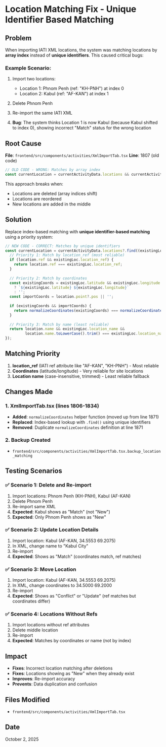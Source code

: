 # Location Matching Fix - Unique Identifier Based Matching

## Problem
When importing IATI XML locations, the system was matching locations by **array index** instead of **unique identifiers**. This caused critical bugs:

### Example Scenario:
1. Import two locations:
   - Location 1: Phnom Penh (ref: "KH-PNH") at index 0
   - Location 2: Kabul (ref: "AF-KAN") at index 1

2. Delete Phnom Penh

3. Re-import the same IATI XML

4. **Bug**: The system thinks Location 1 is now Kabul (because Kabul shifted to index 0), showing incorrect "Match" status for the wrong location

## Root Cause
**File**: `frontend/src/components/activities/XmlImportTab.tsx`
**Line**: 1807 (old code)

```typescript
// OLD CODE - WRONG: Matches by array index
const currentLocation = currentActivityData.locations && currentActivityData.locations[locIndex];
```

This approach breaks when:
- Locations are deleted (array indices shift)
- Locations are reordered
- New locations are added in the middle

## Solution
Replace index-based matching with **unique identifier-based matching** using a priority system:

```typescript
// NEW CODE - CORRECT: Matches by unique identifiers
const currentLocation = currentActivityData.locations?.find((existingLoc: any) => {
  // Priority 1: Match by location_ref (most reliable)
  if (location.ref && existingLoc.location_ref) {
    return location.ref === existingLoc.location_ref;
  }
  
  // Priority 2: Match by coordinates
  const existingCoords = existingLoc.latitude && existingLoc.longitude 
    ? `${existingLoc.latitude} ${existingLoc.longitude}` 
    : '';
  const importCoords = location.point?.pos || '';
  
  if (existingCoords && importCoords) {
    return normalizeCoordinates(existingCoords) === normalizeCoordinates(importCoords);
  }
  
  // Priority 3: Match by name (least reliable)
  return location.name && existingLoc.location_name && 
         location.name.toLowerCase().trim() === existingLoc.location_name.toLowerCase().trim();
});
```

## Matching Priority
1. **location_ref** (IATI ref attribute like "AF-KAN", "KH-PNH") - Most reliable
2. **Coordinates** (latitude/longitude) - Very reliable for site locations
3. **Location name** (case-insensitive, trimmed) - Least reliable fallback

## Changes Made

### 1. XmlImportTab.tsx (lines 1806-1834)
- **Added**: `normalizeCoordinates` helper function (moved up from line 1871)
- **Replaced**: Index-based lookup with `.find()` using unique identifiers
- **Removed**: Duplicate `normalizeCoordinates` definition at line 1871

### 2. Backup Created
- `frontend/src/components/activities/XmlImportTab.tsx.backup_location_matching`

## Testing Scenarios

### ✅ Scenario 1: Delete and Re-import
1. Import locations: Phnom Penh (KH-PNH), Kabul (AF-KAN)
2. Delete Phnom Penh
3. Re-import same XML
4. **Expected**: Kabul shows as "Match" (not "New")
5. **Expected**: Only Phnom Penh shows as "New"

### ✅ Scenario 2: Update Location Details
1. Import location: Kabul (AF-KAN, 34.5553 69.2075)
2. In XML, change name to "Kabul City"
3. Re-import
4. **Expected**: Shows as "Match" (coordinates match, ref matches)

### ✅ Scenario 3: Move Location
1. Import location: Kabul (AF-KAN, 34.5553 69.2075)
2. In XML, change coordinates to 34.5000 69.2000
3. Re-import
4. **Expected**: Shows as "Conflict" or "Update" (ref matches but coordinates differ)

### ✅ Scenario 4: Locations Without Refs
1. Import locations without ref attributes
2. Delete middle location
3. Re-import
4. **Expected**: Matches by coordinates or name (not by index)

## Impact
- **Fixes**: Incorrect location matching after deletions
- **Fixes**: Locations showing as "New" when they already exist
- **Improves**: Re-import accuracy
- **Prevents**: Data duplication and confusion

## Files Modified
- `frontend/src/components/activities/XmlImportTab.tsx`

## Date
October 2, 2025

